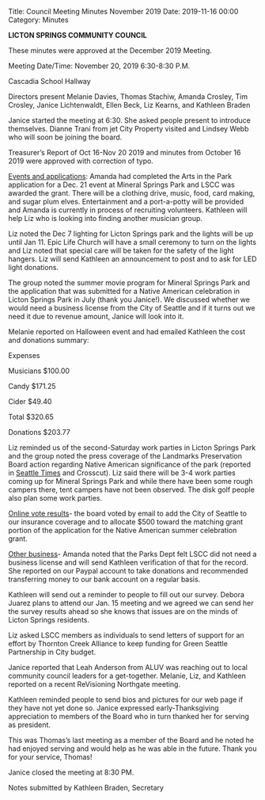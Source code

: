 Title: Council Meeting Minutes November 2019
Date: 2019-11-16 00:00
Category: Minutes

**LICTON SPRINGS COMMUNITY COUNCIL**

These minutes were approved at the December 2019 Meeting.

Meeting Date/Time: November 20, 2019 6:30-8:30 P.M.


Cascadia School Hallway

Directors present Melanie Davies, Thomas Stachiw, Amanda Crosley, Tim Crosley, Janice Lichtenwaldt, Ellen Beck, Liz Kearns, and Kathleen Braden

Janice started the meeting at 6:30. She asked people present to introduce themselves. Dianne Trani from jet City Property visited and Lindsey Webb who will soon be joining the board.

Treasurer’s Report of Oct 16-Nov 20 2019 and minutes from October 16 2019 were approved with correction of typo.

<span style="text-decoration:underline;">Events and applications</span>: Amanda had completed the Arts in the Park application for a Dec. 21 event at Mineral Springs Park and LSCC was awarded the grant.  There will be a clothing drive, music, food, card making, and sugar plum elves. Entertainment and a port-a-potty will be provided and Amanda is currently in process of recruiting volunteers.  Kathleen will help Liz who is looking into finding another musician group.

Liz noted the Dec 7 lighting for Licton Springs park and the lights will be up until Jan 11.  Epic Life Church will have a small ceremony to turn on the lights and Liz noted that special care will be taken for the safety of the light hangers.  Liz will send Kathleen an announcement to post and to ask for LED light donations.

The group noted the summer movie program for Mineral Springs Park and the application that was submitted for a Native American celebration in Licton Springs Park in July (thank you Janice!).  We discussed whether we would need a business license from the City of Seattle and if it turns out we need it due to revenue amount, Janice will look into it.

Melanie reported on Halloween event and had emailed Kathleen the cost and donations summary:

Expenses



Musicians                              $100.00

Candy                                   $171.25

Cider                                     $49.40



Total                                     $320.65



Donations                             $203.77

Liz reminded us of the second-Saturday work parties in Licton Springs Park and the group noted the press coverage of the Landmarks Preservation Board action regarding Native American significance of the park (reported in <span style="text-decoration:underline;">Seattle Times</span> and Crosscut). Liz said there will be 3-4 work parties coming up for Mineral Springs Park and while there have been some rough campers there, tent campers have not been observed.  The disk golf people also plan some work parties.

<span style="text-decoration:underline;">Online vote results</span>- the board voted by email to add the City of Seattle to our insurance coverage and to allocate $500 toward the matching grant portion of the application for the Native American summer celebration grant.

<span style="text-decoration:underline;">Other business</span>- Amanda noted that the Parks Dept felt LSCC did not need a business license and will send Kathleen verification of that for the record.  She reported on our Paypal account to take donations and recommended transferring money to our bank account on a regular basis.

Kathleen will send out a reminder to people to fill out our survey.  Debora Juarez plans to attend our Jan. 15 meeting and we agreed we can send her the survey results ahead so she knows that issues are on the minds of Licton Springs residents.

Liz asked LSCC members as individuals to send letters of support for an effort by Thornton Creek Alliance to keep funding for Green Seattle Partnership in City budget.

Janice reported that Leah Anderson from ALUV was reaching out to local community council leaders for a get-together. Melanie, Liz, and Kathleen reported on a recent ReVisioning Northgate meeting.

Kathleen reminded people to send bios and pictures for our web page if they have not yet done so. Janice expressed early-Thanksgiving appreciation to members of the Board who in turn thanked her for serving as president.

This was Thomas’s last meeting as a member of the Board and he noted he had enjoyed serving and would help as he was able in the future. Thank you for your service, Thomas!

Janice closed the meeting at 8:30 PM.

Notes submitted by Kathleen Braden, Secretary
